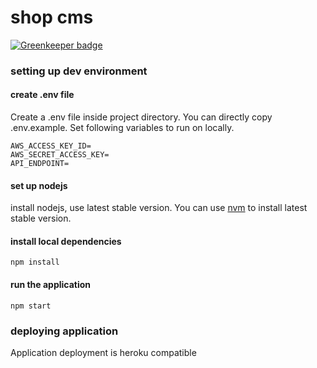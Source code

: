 # shop cms

[![Greenkeeper badge](https://badges.greenkeeper.io/azimgd/template.svg)](https://greenkeeper.io/)

### setting up dev environment
#### create .env file
Create a .env file inside project directory. You can directly copy .env.example.
Set following variables to run on locally.

```
AWS_ACCESS_KEY_ID=
AWS_SECRET_ACCESS_KEY=
API_ENDPOINT=
```

#### set up nodejs
install nodejs, use latest stable version.
You can use [nvm](https://github.com/creationix/nvm) to install latest stable version.

#### install local dependencies
`npm install`

#### run the application
`npm start`

### deploying application
Application deployment is heroku compatible 
